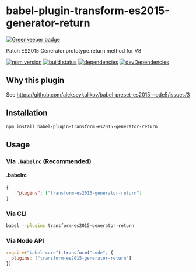 # babel-plugin-transform-es2015-generator-return

[![Greenkeeper badge](https://badges.greenkeeper.io/hax/babel-plugin-transform-es2015-generator-return.svg)](https://greenkeeper.io/)

Patch ES2015 Generator.prototype.return method for V8


[![npm version](https://badge.fury.io/js/babel-plugin-transform-es2015-generator-return.svg)](https://badge.fury.io/js/babel-plugin-transform-es2015-generator-return)
[![build status](https://api.travis-ci.org/hax/babel-plugin-transform-es2015-generator-return.svg?branch=master)](https://travis-ci.org/hax/babel-plugin-transform-es2015-generator-return)
[![dependencies](https://david-dm.org/hax/babel-plugin-transform-es2015-generator-return.svg)](https://david-dm.org/hax/babel-plugin-transform-es2015-generator-return)
[![devDependencies](https://img.shields.io/david/dev/hax/babel-plugin-transform-es2015-generator-return.svg)](https://david-dm.org/hax/babel-plugin-transform-es2015-generator-return#info=devDependencies)


## Why this plugin

See https://github.com/alekseykulikov/babel-preset-es2015-node5/issues/3


## Installation
```sh
npm install babel-plugin-transform-es2015-generator-return
```

## Usage

### Via `.babelrc` (Recommended)
#### .babelrc
```json
{
	"plugins": ["transform-es2015-generator-return"]
}
```

### Via CLI
```sh
babel --plugins transform-es2015-generator-return
```

### Via Node API
```js
require("babel-core").transform("code", {
  plugins: ["transform-es2015-generator-return"]
})
```
